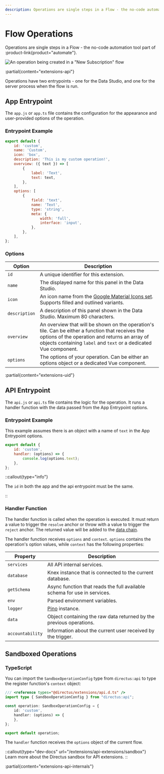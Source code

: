 ```yaml
---
description: Operations are single steps in a Flow - the no-code automation tool part of Directus Automate.
---
```


# Flow Operations

Operations are single steps in a Flow - the no-code automation tool part of :product-link{product="automate"}.

![An operation being created in a "New Subscription" flow](https://product-team.directus.app/assets/d8598efa-ed8f-4d5b-924d-8e756b34b190.webp)

:partial{content="extensions-api"}

Operations have two entrypoints - one for the Data Studio, and one for the server process when the flow is run.

## App Entrypoint

The `app.js` or `app.ts` file contains the configuration for the appearance and user-provided options of the operation.

### Entrypoint Example

```js
export default {
	id: 'custom',
	name: 'Custom',
	icon: 'box',
	description: 'This is my custom operation!',
	overview: ({ text }) => [
		{
			label: 'Text',
			text: text,
		},
	],
	options: [
		{
			field: 'text',
			name: 'Text',
			type: 'string',
			meta: {
				width: 'full',
				interface: 'input',
			},
		},
	],
};
```

### Options

| Option        | Description                                                                                                                                                                                                             |
| ------------- | ----------------------------------------------------------------------------------------------------------------------------------------------------------------------------------------------------------------------- |
| `id`          | A unique identifier for this extension.                                                                                                                                                                                 |
| `name`        | The displayed name for this panel in the Data Studio.                                                                                                                                                                   |
| `icon`        | An icon name from the [Google Material Icons set](https://fonts.google.com/icons). Supports filled and outlined variants.                                                                                               |
| `description` | A description of this panel shown in the Data Studio. Maximum 80 characters.                                                                                                                                            |
| `overview`    | An overview that will be shown on the operation's tile. Can be either a function that receives the options of the operation and returns an array of objects containing `label` and `text` or a dedicated Vue component. |
| `options`     | The options of your operation. Can be either an options object or a dedicated Vue component.                                                                                                                            |

:partial{content="extensions-uid"}

## API Entrypoint

The `api.js` or `api.ts` file contains the logic for the operation. It runs a handler function with the data passed from the App Entrypoint options.

### Entrypoint Example

This example assumes there is an object with a name of `text` in the App Entrypoint options.

```js
export default {
	id: 'custom',
	handler: (options) => {
		console.log(options.text);
	},
};
```

::callout{type="info"}

The `id` in both the app and the api entrypoint must be the same.

::

### Handler Function

The handler function is called when the operation is executed. It must return a value to trigger the `resolve` anchor or throw with a value to trigger the `reject` anchor. The returned value will be added to the [data chain](/automate/data-chain).

The handler function receives `options` and `context`. `options` contains the operation's option values, while `context` has the following properties:

| Property         | Description                                                              |
| ---------------- | ------------------------------------------------------------------------ |
| `services`       | All API internal services.                                               |
| `database`       | Knex instance that is connected to the current database.                 |
| `getSchema`      | Async function that reads the full available schema for use in services. |
| `env`            | Parsed environment variables.                                            |
| `logger`         | [Pino](https://github.com/pinojs/pino) instance.                         |
| `data`           | Object containing the raw data returned by the previous operations.      |
| `accountability` | Information about the current user received by the trigger.              |

## Sandboxed Operations

### TypeScript

You can import the `SandboxOperationConfig` type from `directus:api` to type the register function's `context` object:

```ts
/// <reference types="@directus/extensions/api.d.ts" />
import type { SandboxOperationConfig } from "directus:api";

const operation: SandboxOperationConfig = {
	id: 'custom',
	handler: (options) => {
	},
};

export default operation;
```

The `handler` function receives the `options` object of the current flow.

::callout{type="dev-docs" url="/extensions/api-extensions/sandbox"}
Learn more about the Directus sandbox for API extensions.
::

:partial{content="extensions-api-internals"}
